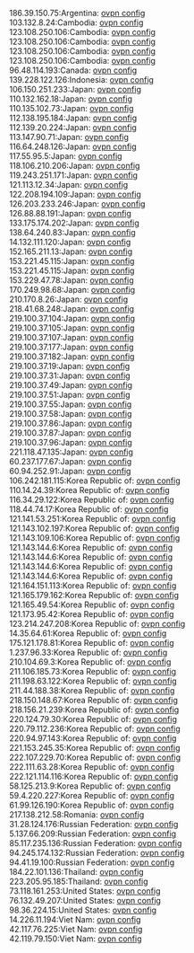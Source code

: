 186.39.150.75:Argentina: [ovpn config](vpn/186_39_150_75.ovpn)  
103.132.8.24:Cambodia: [ovpn config](vpn/103_132_8_24.ovpn)  
123.108.250.106:Cambodia: [ovpn config](vpn/123_108_250_106.ovpn)  
123.108.250.106:Cambodia: [ovpn config](vpn/123_108_250_106.ovpn)  
123.108.250.106:Cambodia: [ovpn config](vpn/123_108_250_106.ovpn)  
123.108.250.106:Cambodia: [ovpn config](vpn/123_108_250_106.ovpn)  
96.48.114.193:Canada: [ovpn config](vpn/96_48_114_193.ovpn)  
139.228.122.126:Indonesia: [ovpn config](vpn/139_228_122_126.ovpn)  
106.150.251.233:Japan: [ovpn config](vpn/106_150_251_233.ovpn)  
110.132.162.18:Japan: [ovpn config](vpn/110_132_162_18.ovpn)  
110.135.102.73:Japan: [ovpn config](vpn/110_135_102_73.ovpn)  
112.138.195.184:Japan: [ovpn config](vpn/112_138_195_184.ovpn)  
112.139.20.224:Japan: [ovpn config](vpn/112_139_20_224.ovpn)  
113.147.90.71:Japan: [ovpn config](vpn/113_147_90_71.ovpn)  
116.64.248.126:Japan: [ovpn config](vpn/116_64_248_126.ovpn)  
117.55.95.5:Japan: [ovpn config](vpn/117_55_95_5.ovpn)  
118.106.210.206:Japan: [ovpn config](vpn/118_106_210_206.ovpn)  
119.243.251.171:Japan: [ovpn config](vpn/119_243_251_171.ovpn)  
121.113.12.34:Japan: [ovpn config](vpn/121_113_12_34.ovpn)  
122.208.194.109:Japan: [ovpn config](vpn/122_208_194_109.ovpn)  
126.203.233.246:Japan: [ovpn config](vpn/126_203_233_246.ovpn)  
126.88.88.191:Japan: [ovpn config](vpn/126_88_88_191.ovpn)  
133.175.174.202:Japan: [ovpn config](vpn/133_175_174_202.ovpn)  
138.64.240.83:Japan: [ovpn config](vpn/138_64_240_83.ovpn)  
14.132.111.120:Japan: [ovpn config](vpn/14_132_111_120.ovpn)  
152.165.211.13:Japan: [ovpn config](vpn/152_165_211_13.ovpn)  
153.221.45.115:Japan: [ovpn config](vpn/153_221_45_115.ovpn)  
153.221.45.115:Japan: [ovpn config](vpn/153_221_45_115.ovpn)  
153.229.47.78:Japan: [ovpn config](vpn/153_229_47_78.ovpn)  
170.249.98.68:Japan: [ovpn config](vpn/170_249_98_68.ovpn)  
210.170.8.26:Japan: [ovpn config](vpn/210_170_8_26.ovpn)  
218.41.68.248:Japan: [ovpn config](vpn/218_41_68_248.ovpn)  
219.100.37.104:Japan: [ovpn config](vpn/219_100_37_104.ovpn)  
219.100.37.105:Japan: [ovpn config](vpn/219_100_37_105.ovpn)  
219.100.37.107:Japan: [ovpn config](vpn/219_100_37_107.ovpn)  
219.100.37.177:Japan: [ovpn config](vpn/219_100_37_177.ovpn)  
219.100.37.182:Japan: [ovpn config](vpn/219_100_37_182.ovpn)  
219.100.37.19:Japan: [ovpn config](vpn/219_100_37_19.ovpn)  
219.100.37.31:Japan: [ovpn config](vpn/219_100_37_31.ovpn)  
219.100.37.49:Japan: [ovpn config](vpn/219_100_37_49.ovpn)  
219.100.37.51:Japan: [ovpn config](vpn/219_100_37_51.ovpn)  
219.100.37.55:Japan: [ovpn config](vpn/219_100_37_55.ovpn)  
219.100.37.58:Japan: [ovpn config](vpn/219_100_37_58.ovpn)  
219.100.37.86:Japan: [ovpn config](vpn/219_100_37_86.ovpn)  
219.100.37.87:Japan: [ovpn config](vpn/219_100_37_87.ovpn)  
219.100.37.96:Japan: [ovpn config](vpn/219_100_37_96.ovpn)  
221.118.47.135:Japan: [ovpn config](vpn/221_118_47_135.ovpn)  
60.237.177.67:Japan: [ovpn config](vpn/60_237_177_67.ovpn)  
60.94.252.91:Japan: [ovpn config](vpn/60_94_252_91.ovpn)  
106.242.181.115:Korea Republic of: [ovpn config](vpn/106_242_181_115.ovpn)  
110.14.24.39:Korea Republic of: [ovpn config](vpn/110_14_24_39.ovpn)  
116.34.29.122:Korea Republic of: [ovpn config](vpn/116_34_29_122.ovpn)  
118.44.74.17:Korea Republic of: [ovpn config](vpn/118_44_74_17.ovpn)  
121.141.53.251:Korea Republic of: [ovpn config](vpn/121_141_53_251.ovpn)  
121.143.102.197:Korea Republic of: [ovpn config](vpn/121_143_102_197.ovpn)  
121.143.109.106:Korea Republic of: [ovpn config](vpn/121_143_109_106.ovpn)  
121.143.144.6:Korea Republic of: [ovpn config](vpn/121_143_144_6.ovpn)  
121.143.144.6:Korea Republic of: [ovpn config](vpn/121_143_144_6.ovpn)  
121.143.144.6:Korea Republic of: [ovpn config](vpn/121_143_144_6.ovpn)  
121.143.144.6:Korea Republic of: [ovpn config](vpn/121_143_144_6.ovpn)  
121.164.151.113:Korea Republic of: [ovpn config](vpn/121_164_151_113.ovpn)  
121.165.179.162:Korea Republic of: [ovpn config](vpn/121_165_179_162.ovpn)  
121.165.49.54:Korea Republic of: [ovpn config](vpn/121_165_49_54.ovpn)  
121.173.95.42:Korea Republic of: [ovpn config](vpn/121_173_95_42.ovpn)  
123.214.247.208:Korea Republic of: [ovpn config](vpn/123_214_247_208.ovpn)  
14.35.64.61:Korea Republic of: [ovpn config](vpn/14_35_64_61.ovpn)  
175.121.178.81:Korea Republic of: [ovpn config](vpn/175_121_178_81.ovpn)  
1.237.96.33:Korea Republic of: [ovpn config](vpn/1_237_96_33.ovpn)  
210.104.69.3:Korea Republic of: [ovpn config](vpn/210_104_69_3.ovpn)  
211.106.185.73:Korea Republic of: [ovpn config](vpn/211_106_185_73.ovpn)  
211.198.63.122:Korea Republic of: [ovpn config](vpn/211_198_63_122.ovpn)  
211.44.188.38:Korea Republic of: [ovpn config](vpn/211_44_188_38.ovpn)  
218.150.148.67:Korea Republic of: [ovpn config](vpn/218_150_148_67.ovpn)  
218.156.21.239:Korea Republic of: [ovpn config](vpn/218_156_21_239.ovpn)  
220.124.79.30:Korea Republic of: [ovpn config](vpn/220_124_79_30.ovpn)  
220.79.112.236:Korea Republic of: [ovpn config](vpn/220_79_112_236.ovpn)  
220.94.97.143:Korea Republic of: [ovpn config](vpn/220_94_97_143.ovpn)  
221.153.245.35:Korea Republic of: [ovpn config](vpn/221_153_245_35.ovpn)  
222.107.229.70:Korea Republic of: [ovpn config](vpn/222_107_229_70.ovpn)  
222.111.63.28:Korea Republic of: [ovpn config](vpn/222_111_63_28.ovpn)  
222.121.114.116:Korea Republic of: [ovpn config](vpn/222_121_114_116.ovpn)  
58.125.213.9:Korea Republic of: [ovpn config](vpn/58_125_213_9.ovpn)  
59.4.220.227:Korea Republic of: [ovpn config](vpn/59_4_220_227.ovpn)  
61.99.126.190:Korea Republic of: [ovpn config](vpn/61_99_126_190.ovpn)  
217.138.212.58:Romania: [ovpn config](vpn/217_138_212_58.ovpn)  
31.28.124.176:Russian Federation: [ovpn config](vpn/31_28_124_176.ovpn)  
5.137.66.209:Russian Federation: [ovpn config](vpn/5_137_66_209.ovpn)  
85.117.235.136:Russian Federation: [ovpn config](vpn/85_117_235_136.ovpn)  
94.245.174.132:Russian Federation: [ovpn config](vpn/94_245_174_132.ovpn)  
94.41.19.100:Russian Federation: [ovpn config](vpn/94_41_19_100.ovpn)  
184.22.101.136:Thailand: [ovpn config](vpn/184_22_101_136.ovpn)  
223.205.95.185:Thailand: [ovpn config](vpn/223_205_95_185.ovpn)  
73.118.161.253:United States: [ovpn config](vpn/73_118_161_253.ovpn)  
76.132.49.207:United States: [ovpn config](vpn/76_132_49_207.ovpn)  
98.36.224.15:United States: [ovpn config](vpn/98_36_224_15.ovpn)  
14.226.11.194:Viet Nam: [ovpn config](vpn/14_226_11_194.ovpn)  
42.117.76.225:Viet Nam: [ovpn config](vpn/42_117_76_225.ovpn)  
42.119.79.150:Viet Nam: [ovpn config](vpn/42_119_79_150.ovpn)  
